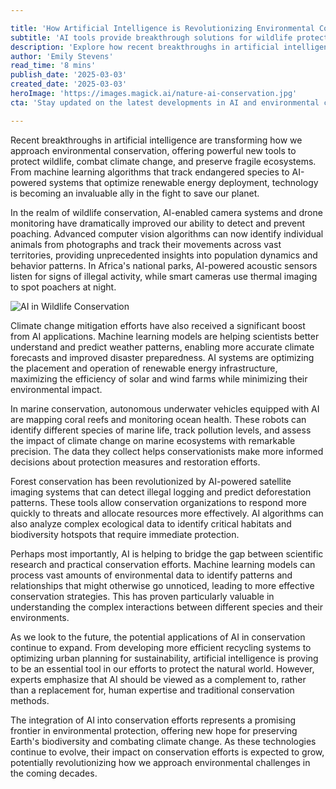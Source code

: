 ```yaml
---

title: 'How Artificial Intelligence is Revolutionizing Environmental Conservation'
subtitle: 'AI tools provide breakthrough solutions for wildlife protection and climate action'
description: 'Explore how recent breakthroughs in artificial intelligence are transforming environmental conservation. Discover AI-powered solutions helping protect wildlife, combat climate change, and preserve ecosystems. From machine learning algorithms tracking species to AI systems optimizing renewable energy, technology is becoming an invaluable ally in saving our planet.'
author: 'Emily Stevens'
read_time: '8 mins'
publish_date: '2025-03-03'
created_date: '2025-03-03'
heroImage: 'https://images.magick.ai/nature-ai-conservation.jpg'
cta: 'Stay updated on the latest developments in AI and environmental conservation by following us on LinkedIn. Join our community of tech enthusiasts and environmental advocates working towards a sustainable future!'

---
```


Recent breakthroughs in artificial intelligence are transforming how we approach environmental conservation, offering powerful new tools to protect wildlife, combat climate change, and preserve fragile ecosystems. From machine learning algorithms that track endangered species to AI-powered systems that optimize renewable energy deployment, technology is becoming an invaluable ally in the fight to save our planet.

In the realm of wildlife conservation, AI-enabled camera systems and drone monitoring have dramatically improved our ability to detect and prevent poaching. Advanced computer vision algorithms can now identify individual animals from photographs and track their movements across vast territories, providing unprecedented insights into population dynamics and behavior patterns. In Africa's national parks, AI-powered acoustic sensors listen for signs of illegal activity, while smart cameras use thermal imaging to spot poachers at night.

![AI in Wildlife Conservation](https://i.magick.ai/AI-Wildlife-Protection.webp)

Climate change mitigation efforts have also received a significant boost from AI applications. Machine learning models are helping scientists better understand and predict weather patterns, enabling more accurate climate forecasts and improved disaster preparedness. AI systems are optimizing the placement and operation of renewable energy infrastructure, maximizing the efficiency of solar and wind farms while minimizing their environmental impact.

In marine conservation, autonomous underwater vehicles equipped with AI are mapping coral reefs and monitoring ocean health. These robots can identify different species of marine life, track pollution levels, and assess the impact of climate change on marine ecosystems with remarkable precision. The data they collect helps conservationists make more informed decisions about protection measures and restoration efforts.

Forest conservation has been revolutionized by AI-powered satellite imaging systems that can detect illegal logging and predict deforestation patterns. These tools allow conservation organizations to respond more quickly to threats and allocate resources more effectively. AI algorithms can also analyze complex ecological data to identify critical habitats and biodiversity hotspots that require immediate protection.

Perhaps most importantly, AI is helping to bridge the gap between scientific research and practical conservation efforts. Machine learning models can process vast amounts of environmental data to identify patterns and relationships that might otherwise go unnoticed, leading to more effective conservation strategies. This has proven particularly valuable in understanding the complex interactions between different species and their environments.

As we look to the future, the potential applications of AI in conservation continue to expand. From developing more efficient recycling systems to optimizing urban planning for sustainability, artificial intelligence is proving to be an essential tool in our efforts to protect the natural world. However, experts emphasize that AI should be viewed as a complement to, rather than a replacement for, human expertise and traditional conservation methods.

The integration of AI into conservation efforts represents a promising frontier in environmental protection, offering new hope for preserving Earth's biodiversity and combating climate change. As these technologies continue to evolve, their impact on conservation efforts is expected to grow, potentially revolutionizing how we approach environmental challenges in the coming decades.